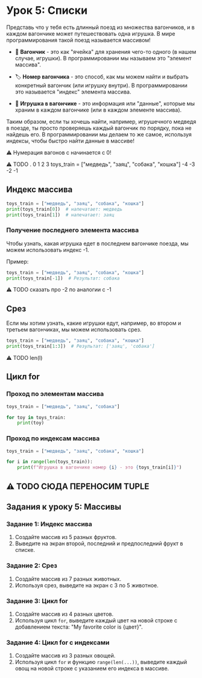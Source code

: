 # Урок 5: Списки 
  
Представь что у тебя есть длинный поезд из множества вагончиков, и в каждом вагончике может путешествовать одна игрушка. 
В мире программирования такой поезд называется массивом!

- 🚃 **Вагончик** - это как "ячейка" для хранения чего-то одного (в нашем случае, игрушки). В программировании мы называем это "элемент массива".
  
- 🏷️ **Номер вагончика** - это способ, как мы можем найти и выбрать конкретный вагончик (или игрушку внутри). В программировании это называется "индекс" элемента массива.

- 🧸 **Игрушка в вагончике** - это информация или "данные", которые мы храним в каждом вагончике (или в каждом элементе массива).

Таким образом, если ты хочешь найти, например, игрушечного медведя в поезде, ты просто проверяешь каждый вагончик по порядку, пока не найдешь его. В программировании мы делаем то же самое, используя индексы, чтобы быстро найти данные в массиве!

:warning: Нумерация вагонов с начинается с 0!


:warning: TODO
.                              0                 1                  2            3
toys_train = ["медведь", "заяц", "собака", "кошка"]
                              -4                -3              -2               -1

## Индекс массива

```python
toys_train = ["медведь", "заяц", "собака", "кошка"]
print(toys_train[0])  # напечатает: медведь
print(toys_train[1])  # напечатает: заяц
```

### Получение последнего элемента массива

Чтобы узнать, какая игрушка едет в последнем вагончике поезда, мы можем использовать индекс -1.

Пример:
```python
toys_train = ["медведь", "заяц", "собака", "кошка"]
print(toys_train[-1])  # Результат: собака
```
:warning: TODO сказать про -2 по аналогии с -1

## Срез
Если мы хотим узнать, какие игрушки едут, например, во втором и третьем вагончиках, мы можем использовать срез.

```python
toys_train = ["медведь", "заяц", "собака", "кошка"]
print(toys_train[1:3])  # Результат: ['заяц', 'собака']
```
:warning: TODO len(l)

## Цикл for

### Проход по элементам массива

```python
toys_train = ["медведь", "заяц", "собака"]

for toy in toys_train:
    print(toy)
```

### Проход по индексам массива

```python
toys_train = ["медведь", "заяц", "собака", "кошка"]

for i in range(len(toys_train)):
    print(f"Игрушка в вагончике номер {i} - это {toys_train[i]}")

```

:warning: TODO СЮДА ПЕРЕНОСИМ TUPLE
---

## Задания к уроку 5: Массивы

### Задание 1: Индекс массива

1. Создайте массив из 5 разных фруктов.
2. Выведите на экран второй, последний и предпоследний фрукт в списке.

### Задание 2: Срез

1. Создайте массив из 7 разных животных.
2. Используя срез, выведите на экран с 3 по 5 животное.

### Задание 3: Цикл for

1. Создайте массив из 4 разных цветов.
2. Используя цикл `for`, выведите каждый цвет на новой строке с добавлением текста: "My favorite color is {цвет}".

### Задание 4: Цикл for с индексами

1. Создайте массив из 3 разных овощей.
2. Используя цикл `for` и функцию `range(len(...))`, выведите каждый овощ на новой строке с указанием его индекса в массиве.
